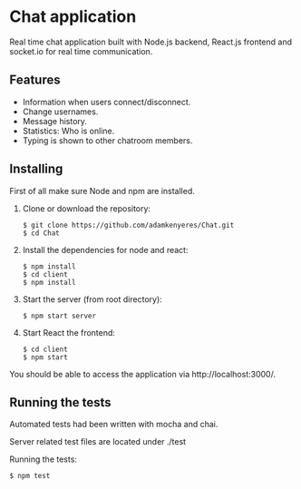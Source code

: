 # Chat application

Real time chat application built with Node.js backend, React.js frontend and socket.io for real time communication.

## Features

* Information when users connect/disconnect.
* Change usernames.
* Message history.
* Statistics: Who is online.
* Typing is shown to other chatroom members.


## Installing
First of all make sure Node and npm are installed.

1. Clone or download the repository:

    ```
    $ git clone https://github.com/adamkenyeres/Chat.git
    $ cd Chat
    ```
2. Install the dependencies for node and react:

    ```
    $ npm install
    $ cd client
    $ npm install
    ```
3. Start the server (from root directory):

    ```
    $ npm start server
    ```
4. Start React the frontend:
    ```
    $ cd client
    $ npm start
    ```

You should be able to access the application via http://localhost:3000/.

## Running the tests

Automated tests had been written with mocha and chai.

Server related test files are located under ./test

Running the tests:
```
$ npm test
 ```